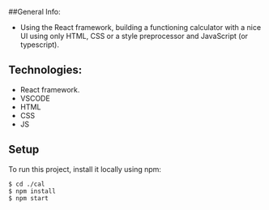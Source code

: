 ##General Info:


* Using the React framework, building a functioning calculator with a nice UI using only HTML, CSS or a style preprocessor and JavaScript (or typescript).




## Technologies:

* React framework.
* VSCODE
* HTML
* CSS
* JS


## Setup
To run this project, install it locally using npm:

```
$ cd ./cal
$ npm install
$ npm start
```
